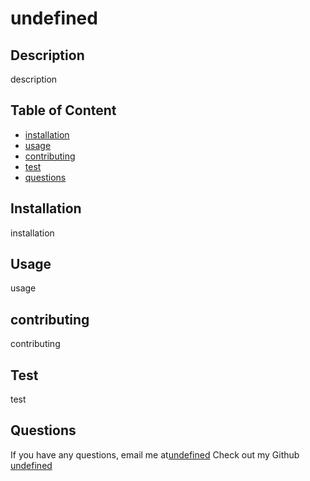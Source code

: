 # undefined
  
  ## Description
  description
  ## Table of Content 
  * [installation](#installation)
  * [usage](#usage)
  * [contributing](#contributing)
  * [test](#test)
  * [questions](#questions)
  

  ## Installation
  installation




  ## Usage
  usage



  
  ## contributing
  contributing



  
  ## Test 
  test




  
  ## Questions
  If you have any questions, email me at[undefined](mailto:undefined.com)
  Check out my Github [undefined](https://github.com/undefined/)

